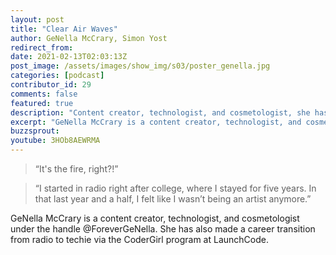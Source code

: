 ```yaml
---
layout: post
title: "Clear Air Waves"
author: GeNella McCrary, Simon Yost
redirect_from:
date: 2021-02-13T02:03:13Z
post_image: /assets/images/show_img/s03/poster_genella.jpg
categories: [podcast]
contributor_id: 29
comments: false
featured: true
description: "Content creator, technologist, and cosmetologist, she has also made a career transition from radio to tech."
excerpt: "GeNella McCrary is a content creator, technologist, and cosmetologist. She has also made a recent career transition from radio to tech."
buzzsprout: 
youtube: 3HOb8AEWRMA
---
```

<blockquote>
“It's the fire, right?!”
</blockquote>

<blockquote>
“I started in radio right after college, where I stayed for five years. In that last year and a half, I felt like I wasn’t being an artist anymore.”
</blockquote>

GeNella McCrary is a content creator, technologist, and cosmetologist under the handle @ForeverGeNella. She has also made a career transition from radio to techie via the CoderGirl program at LaunchCode.

